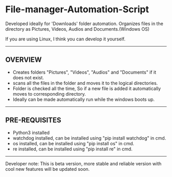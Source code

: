 # File-manager-Automation-Script
Developed ideally for 'Downloads' folder automation. Organizes files in the directory as Pictures, Videos, Audios and Documents.(Windows OS)

If you are using Linux, I think you can develop it yourself.

--------------------------------------------------

OVERVIEW
--------

+ Creates folders "Pictures", "Videos", "Audios" and "Documents" if it does not exist.
+ scans all the files in the folder and moves it to the logical directories.
+ Folder is checked all the time, So if a new file is added it automatically moves to corresponding directory.
+ Ideally can be made automatically run while the windows boots up.

-----------------------------------------------------

PRE-REQUISITES
---------------

+ Python3 installed
+ watchdog installed, can be installed using "pip install watchdog" in cmd.
+ os installed, can be installed using "pip install os" in cmd.
+ re installed, can be installed using "pip install re" in cmd.

-------------------------------------------------------------

Developer note: This is beta version, more stable and reliable version with cool new features will be updated soon. 
